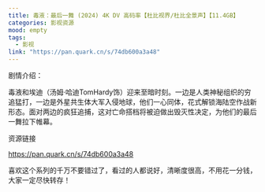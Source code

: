 ```yaml
---
title: 毒液：最后一舞 (2024) 4K DV 高码率【杜比视界/杜比全景声】【11.4GB】
categories: 影视资源
mood: empty
tags:
  - 影视
link: "https://pan.quark.cn/s/74db600a3a48"
---
```


剧情介绍：

毒液和埃迪（汤姆·哈迪TomHardy饰）迎来至暗时刻。一边是人类神秘组织的穷追猛打，一边是外星共生体大军入侵地球，他们一心同体，花式解锁海陆空作战新形态。面对两边的疯狂追捕，这对亡命搭档将被迫做出毁灭性决定，为他们的最后一舞拉下帷幕。




资源链接

https://pan.quark.cn/s/74db600a3a48




喜欢这个系列的千万不要错过了，看过的人都说好，清晰度很高，不用花一分钱，大家一定尽快转存！















